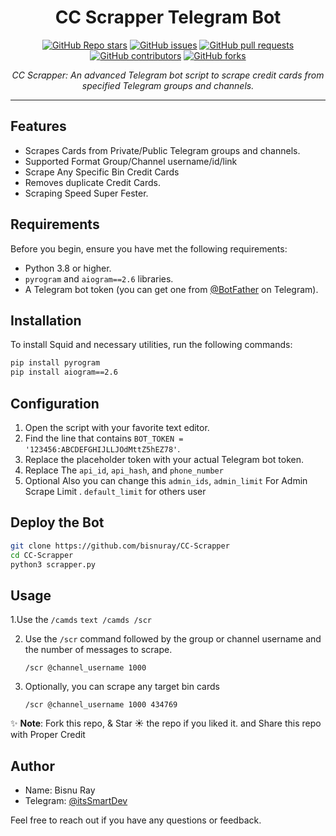 <h1 align="center">CC Scrapper Telegram Bot</h1>

<p align="center">
  <a href="https://github.com/bisnuray/CC-Scrapper/stargazers"><img src="https://img.shields.io/github/stars/bisnuray/CC-Scrapper?color=blue&style=flat" alt="GitHub Repo stars"></a>
  <a href="https://github.com/bisnuray/CC-Scrapper/issues"><img src="https://img.shields.io/github/issues/bisnuray/CC-Scrapper" alt="GitHub issues"></a>
  <a href="https://github.com/bisnuray/CC-Scrapper/pulls"><img src="https://img.shields.io/github/issues-pr/bisnuray/CC-Scrapper" alt="GitHub pull requests"></a>
  <a href="https://github.com/bisnuray/CC-Scrapper/graphs/contributors"><img src="https://img.shields.io/github/contributors/bisnuray/CC-Scrapper?style=flat" alt="GitHub contributors"></a>
  <a href="https://github.com/bisnuray/CC-Scrapper/network/members"><img src="https://img.shields.io/github/forks/bisnuray/CC-Scrapper?style=flat" alt="GitHub forks"></a>
</p>

<p align="center">
  <em>CC Scrapper: An advanced Telegram bot script to scrape credit cards from specified Telegram groups and channels.</em>
</p>
<hr>

## Features

- Scrapes Cards from Private/Public Telegram groups and channels.
- Supported Format Group/Channel username/id/link
- Scrape Any Specific Bin Credit Cards
- Removes duplicate Credit Cards.
- Scraping Speed Super Fester.

## Requirements

Before you begin, ensure you have met the following requirements:

- Python 3.8 or higher.
- `pyrogram` and `aiogram==2.6` libraries.
- A Telegram bot token (you can get one from [@BotFather](https://t.me/BotFather) on Telegram).

## Installation

To install Squid and necessary utilities, run the following commands:

```bash
pip install pyrogram
pip install aiogram==2.6
```

## Configuration

1. Open the script with your favorite text editor.
2. Find the line that contains `BOT_TOKEN = '123456:ABCDEFGHIJLLJOdMttZ5hEZ78'`.
3. Replace the placeholder token with your actual Telegram bot token.
3. Replace The `api_id`, `api_hash`, and `phone_number`
4. Optional Also you can change this `admin_ids`, `admin_limit` For Admin Scrape Limit . `default_limit` for others user

## Deploy the Bot

```sh
git clone https://github.com/bisnuray/CC-Scrapper
cd CC-Scrapper
python3 scrapper.py
```

## Usage
1.Use the `/camds` 
    ```text
    /camds /scr 
    ```
    


2. Use the `/scr` command followed by the group or channel username and the number of messages to scrape.
    
 
    ```text
    /scr @channel_username 1000
    ```

3. Optionally, you can scrape any target bin cards

    ```text
    /scr @channel_username 1000 434769
    ```
    

✨ **Note**: Fork this repo, & Star ☀️ the repo if you liked it. and Share this repo with Proper Credit

## Author

- Name: Bisnu Ray
- Telegram: [@itsSmartDev](https://t.me/itsSmartDev)

Feel free to reach out if you have any questions or feedback.
